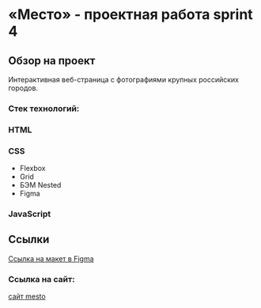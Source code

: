 # «Место» - проектная работа sprint 4

## Обзор на проект
Интерактивная веб-страница с фотографиями крупных российских городов. 

### Стек технологий:

### HTML

### CSS

* Flexbox
* Grid
* БЭМ Nested
* Figma

### JavaScript

## Ссылки

[Ссылка на макет в Figma](https://www.figma.com/file/2cn9N9jSkmxD84oJik7xL7/JavaScript.-Sprint-4?node-id=0%3A1)

### Ссылка на сайт:
[сайт mesto](https://maria17082004.github.io/mesto-project-bootcamp/)
